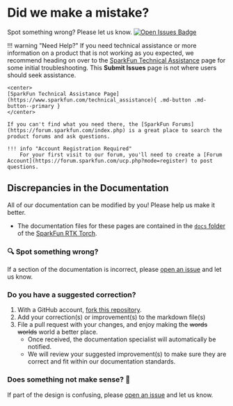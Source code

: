 # Did we make a mistake?

Spot something wrong? Please let us know. [![Open Issues Badge](https://img.shields.io/github/issues/sparkfun/SparkFun_RTK_Torch.svg)](https://github.com/sparkfun/SparkFun_RTK_Torch/issues "Issues")

<!-- Technical Assistance Box -->
!!! warning "Need Help?"
	If you need technical assistance or more information on a product that is not working as you expected, we recommend heading on over to the [SparkFun Technical Assistance](https://www.sparkfun.com/technical_assistanc) page for some initial troubleshooting. This **Submit Issues** page is not where users should seek assistance.

	<center>
	[SparkFun Technical Assistance Page](https://www.sparkfun.com/technical_assistance){ .md-button .md-button--primary }
	</center>

	If you can't find what you need there, the [SparkFun Forums](https://forum.sparkfun.com/index.php) is a great place to search the product forums and ask questions.

	!!! info "Account Registration Required"
		For your first visit to our forum, you'll need to create a [Forum Account](https://forum.sparkfun.com/ucp.php?mode=register) to post questions.


## Discrepancies in the Documentation

All of our documentation can be modified by you! Please help us make it better.

* The documentation files for these pages are contained in the [`docs` folder](https://github.com/sparkfun/SparkFun_RTK_Torch/tree/main/docs) of the [SparkFun RTK Torch](https://github.com/sparkfun/SparkFun_RTK_Torch).

### 🔍 Spot something wrong?

If a section of the documentation is incorrect, please [open an issue](https://github.com/sparkfun/SparkFun_RTK_Torch/issues) and let us know.

### Do you have a suggested correction?

1. With a GitHub account, [fork this repository](https://github.com/sparkfun/SparkFun_RTK_Torch/fork).
2. Add your correction(s) or improvement(s) to the markdown file(s)
3. File a pull request with your changes, and enjoy making the ~~words~~ ~~worlds~~ world a better place.
	* Once received, the documentation specialist will automatically be notified.
	* We will review your suggested improvement(s) to make sure they are correct and fit within our documentation standards.

### Does something not make sense? 🤔

If part of the design is confusing, please [open an issue](https://github.com/sparkfun/SparkFun_RTK_Torch/issues) and let us know.

